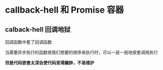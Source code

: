 # callback-hell 和 Promise 容器

## calback-hell 回调地狱

回调函数中套了回调函数

当需要异步执行的函数按我们想要的顺序来执行时，可以一层一层地嵌套调用执行

**但是代码嵌套太深会使代码变得臃肿，不易维护**
